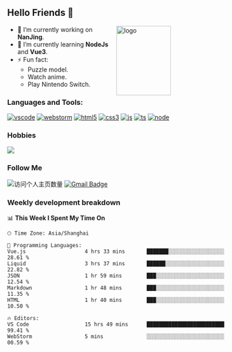 ## Hello Friends 👋

<img src="https://github-readme-stats.vercel.app/api?username=Eugeniocode&show_icons=true&theme=vue" alt="logo" height="160" align="right" width="50%" />

- 🔭 I’m currently working on **NanJing**.
- 🌱 I’m currently learning **NodeJs** and **Vue3**.
- ⚡ Fun fact: 
  - Puzzle model.
  - Watch anime.
  - Play Nintendo Switch.



### Languages and Tools:

[![vscode](https://img.shields.io/badge/Visual%20Studio%20Code-blue?style=flat-square&logo=visualstudiocode&logoColor=ffffff)]()
[![webstorm](https://img.shields.io/badge/webstorm-528DD7?style=flat-square&logo=webstorm&logoColor=#ffffff)]()
[![html5](https://img.shields.io/badge/-HTML5-F16528?style=flat-square&logo=html5&logoColor=ffffff)]()
[![css3](https://img.shields.io/badge/-CSS3-3699D5?style=flat-square&logo=css3&logoColor=ffffff)]()
[![js](https://img.shields.io/badge/-Javascript-F0DA50?style=flat-square&logo=javascript&logoColor=ffffff)]()
[![ts](https://img.shields.io/badge/-Typescript-083061?style=flat-square&logo=typescript&logoColor=ffffff)]()
[![node](https://img.shields.io/badge/-Node.js-80BD00?style=flat-square&logo=nodedotjs&logoColor=ffffff)]()


### Hobbies

![](https://img.shields.io/badge/-Nintendo%20Switch-e60012?style=flat-square&logo=nintendo%20switch&logoColor=ffffff)

### Follow Me
![访问个人主页数量](https://komarev.com/ghpvc/?username=Eugeniocode&color=blue)
[![Gmail Badge](https://img.shields.io/badge/mail-eugeniocode@yeah.net-blue?style=flat&logo=Gmail&logoColor=white&link=mailto:eugeniocode@yeah.net)](mailto:eugeniocode@yeah.net)


### Weekly development breakdown
<!--START_SECTION:waka-->
📊 **This Week I Spent My Time On** 

```text
🕑︎ Time Zone: Asia/Shanghai

💬 Programming Languages: 
Vue.js                   4 hrs 33 mins       ███████░░░░░░░░░░░░░░░░░░   28.61 % 
Liquid                   3 hrs 37 mins       ██████░░░░░░░░░░░░░░░░░░░   22.82 % 
JSON                     1 hr 59 mins        ███░░░░░░░░░░░░░░░░░░░░░░   12.54 % 
Markdown                 1 hr 48 mins        ███░░░░░░░░░░░░░░░░░░░░░░   11.35 % 
HTML                     1 hr 40 mins        ███░░░░░░░░░░░░░░░░░░░░░░   10.50 % 

🔥 Editors: 
VS Code                  15 hrs 49 mins      █████████████████████████   99.41 % 
WebStorm                 5 mins              ░░░░░░░░░░░░░░░░░░░░░░░░░   00.59 % 
```


<!--END_SECTION:waka-->

